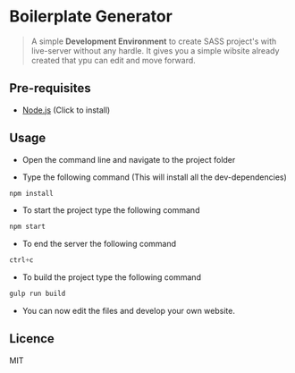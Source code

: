 # Boilerplate Generator
>A simple **Development Environment** to create SASS project's with live-server without any hardle.
>It gives you a simple wibsite already created that ypu can edit and move forward.  

## Pre-requisites
+ [Node.js](https://nodejs.org/en/) (Click to install)

## Usage

+ Open the command line and navigate to the project folder

+ Type the following command (This will install all the dev-dependencies)
```js
npm install
```

+ To start the project type the following command 
```js
npm start
```

+ To end the server the following command 
```js
ctrl+c
```

+ To build the project type the following command
```js
gulp run build
```
+ You can now edit the files and develop your own website.

## Licence

MIT